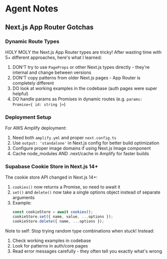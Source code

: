 # Agent Notes

## Next.js App Router Gotchas

### Dynamic Route Types
HOLY MOLY the Next.js App Router types are tricky! After wasting time with 5+ different approaches, here's what I learned:

1. DON'T try to use `PageProps` or other Next.js types directly - they're internal and change between versions
2. DON'T copy patterns from older Next.js pages - App Router is completely different
3. DO look at working examples in the codebase (auth pages were super helpful)
4. DO handle params as Promises in dynamic routes (e.g. `params: Promise<{ id: string }>`)

### Deployment Setup
For AWS Amplify deployment:
1. Need both `amplify.yml` and proper `next.config.ts`
2. Use `output: 'standalone'` in Next.js config for better build optimization
3. Configure proper image domains if using Next.js Image component
4. Cache node_modules AND .next/cache in Amplify for faster builds

### Supabase Cookie Store in Next.js 14+
The cookie store API changed in Next.js 14+:
1. `cookies()` now returns a Promise, so need to await it
2. `set()` and `delete()` now take a single options object instead of separate arguments
3. Example:
   ```ts
   const cookieStore = await cookies();
   cookieStore.set({ name, value, ...options });
   cookieStore.delete({ name, ...options });
   ```

Note to self: Stop trying random type combinations when stuck! Instead:
1. Check working examples in codebase
2. Look for patterns in auth/core pages
3. Read error messages carefully - they often tell you exactly what's wrong
